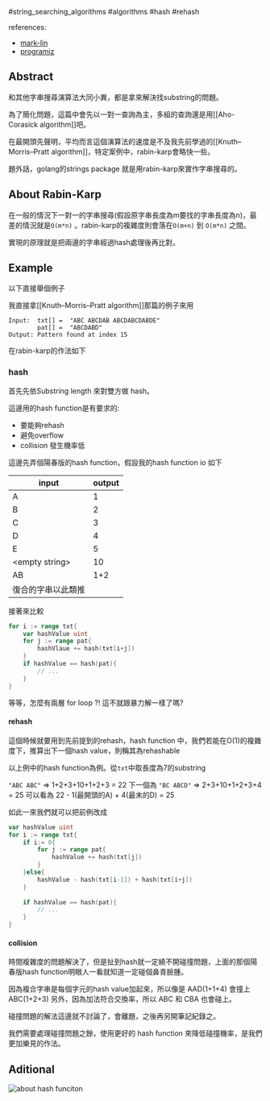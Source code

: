 #string_searching_algorithms #algorithms #hash #rehash

references:
- [mark-lin](https://mark-lin.com/posts/20200625/)
- [programiz](https://www.programiz.com/dsa/rabin-karp-algorithm)

## Abstract

和其他字串搜尋演算法大同小異，都是拿來解決找substring的問題。

為了簡化問題，這篇中會先以一對一查詢為主，多組的查詢還是用[[Aho-Corasick algorithm]]吧。

在最開頭先聲明，平均而言這個演算法的速度是不及我先前學過的[[Knuth–Morris–Pratt algorithm]]，特定案例中，rabin-karp會略快一些。

題外話，golang的strings package 就是用rabin-karp來實作字串搜尋的。

## About Rabin-Karp

在一般的情況下一對一的字串搜尋(假設原字串長度為m要找的字串長度為n)，最差的情況就是`O(m*n)` 。rabin-karp的複雜度則會落在`O(m+n)` 到 `O(m*n)` 之間。

實現的原理就是把兩邊的字串經過hash處理後再比對。

## Example

以下直接舉個例子

我直接拿[[Knuth–Morris–Pratt algorithm]]那篇的例子來用

```text
Input:  txt[] =  "ABC ABCDAB ABCDABCDABDE"
        pat[] =  "ABCDABD"
Output: Pattern found at index 15
```

在rabin-karp的作法如下


### hash

首先先依Substring length 來對雙方做 hash。

這邊用的hash function是有要求的:
- 要能夠rehash
- 避免overflow
- collision 發生機率低

這邊先弄個陽春版的hash function，假設我的hash function io 如下

| input              | output |
| ------------------ | ------ |
| A                  | 1      |
| B                  | 2      |
| C                  | 3      |
| D                  | 4      |
| E                  | 5      |
| \<empty string\>   | 10     |
| AB                 | 1+2    |
| 復合的字串以此類推 |        |


接著來比較

```go
for i := range txt{
	var hashValue uint
	for j := range pat{
		hashVlaue += hash(txt[i+j])
	}
	if hashValue == hash(pat){
		// ...
	}
}
```

等等，怎麼有兩層 for loop ?! 這不就跟暴力解一樣了嗎?

#### rehash

這個時候就要用到先前提到的rehash，hash function 中，我們若能在O(1)的複雜度下，推算出下一個hash value，則稱其為rehashable

以上例中的hash function為例。從`txt`中取長度為7的substring

`"ABC ABC"` => 1+2+3+10+1+2+3 = 22
下一個為
`"BC ABCD"` => 2+3+10+1+2+3+4 = 25
可以看為 22 - 1(最開頭的A) + 4(最末的D) = 25

如此一來我們就可以把前例改成

```go
var hashValue uint
for i := range txt{
	if i:= 0{
		for j := range pat{
			hashValue += hash(txt[j])
		}
	}else{
		hashValue - hash(txt[i-1]) + hash(txt[i+j])
	}
	
	if hashValue == hash(pat){
		// ...
	}
}
```

#### collision

時間複雜度的問題解決了，但是扯到hash就一定繞不開碰撞問題，上面的那個陽春版hash function明眼人一看就知道一定碰個鼻青臉腫。

因為複合字串是每個字元的hash value加起來，所以像是 AAD(1+1+4) 會撞上 ABC(1+2+3)
另外，因為加法符合交換率，所以 ABC 和 CBA 也會碰上。

碰撞問題的解法這邊就不討論了，會離題，之後再另開筆記紀錄之。

我們需要處理碰撞問題之餘，使用更好的 hash function 來降低碰撞機率，是我們更加樂見的作法。

## Aditional

![about hash funciton](https://i.imgur.com/roAauME.png)